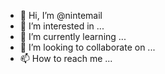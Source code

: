 - 👋 Hi, I’m @nintemail
- 👀 I’m interested in ...
- 🌱 I’m currently learning ...
- 💞️ I’m looking to collaborate on ...
- 📫 How to reach me ...

<!---
nintemail/nintemail is a ✨ special ✨ repository because its `README.md` (this file) appears on your GitHub profile.
You can click the Preview link to take a look at your changes.
--->
